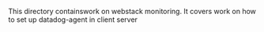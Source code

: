 This directory containswork on webstack monitoring. It covers work on how to set up datadog-agent in client server
